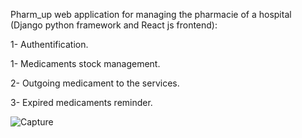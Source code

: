 Pharm_up web application for managing the pharmacie of a hospital (Django python framework and React js frontend): 

  1- Authentification.

  1- Medicaments stock management.
  
  2- Outgoing medicament to the services.
  
  3- Expired medicaments reminder.

![Capture](https://user-images.githubusercontent.com/30577764/197238812-66103919-a768-402a-a1b3-e482de6661a3.PNG)
